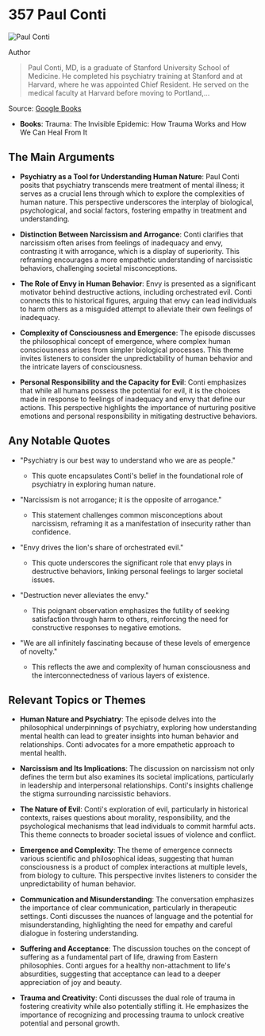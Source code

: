 # 357 Paul Conti


![Paul Conti](https://encrypted-tbn0.gstatic.com/images?q=tbn:ANd9GcTyt1smp5LVZO4ECMrgyGmCEZH2khpyuDvKKipcEyQxRRUNazM-GfKGFg&s=0)

Author

> Paul Conti, MD, is a graduate of Stanford University School of Medicine. He completed his psychiatry training at Stanford and at Harvard, where he was appointed Chief Resident. He served on the medical faculty at Harvard before moving to Portland,...

Source: [Google Books](https://books.google.com/books/about/Trauma_The_Invisible_Epidemic.html?id=Q79MEAAAQBAJ&source=kp_author_description)

- **Books**: Trauma: The Invisible Epidemic: How Trauma Works and How We Can Heal From It


## The Main Arguments

- **Psychiatry as a Tool for Understanding Human Nature**: Paul Conti posits that psychiatry transcends mere treatment of mental illness; it serves as a crucial lens through which to explore the complexities of human nature. This perspective underscores the interplay of biological, psychological, and social factors, fostering empathy in treatment and understanding.

- **Distinction Between Narcissism and Arrogance**: Conti clarifies that narcissism often arises from feelings of inadequacy and envy, contrasting it with arrogance, which is a display of superiority. This reframing encourages a more empathetic understanding of narcissistic behaviors, challenging societal misconceptions.

- **The Role of Envy in Human Behavior**: Envy is presented as a significant motivator behind destructive actions, including orchestrated evil. Conti connects this to historical figures, arguing that envy can lead individuals to harm others as a misguided attempt to alleviate their own feelings of inadequacy.

- **Complexity of Consciousness and Emergence**: The episode discusses the philosophical concept of emergence, where complex human consciousness arises from simpler biological processes. This theme invites listeners to consider the unpredictability of human behavior and the intricate layers of consciousness.

- **Personal Responsibility and the Capacity for Evil**: Conti emphasizes that while all humans possess the potential for evil, it is the choices made in response to feelings of inadequacy and envy that define our actions. This perspective highlights the importance of nurturing positive emotions and personal responsibility in mitigating destructive behaviors.

## Any Notable Quotes

- "Psychiatry is our best way to understand who we are as people."
  - This quote encapsulates Conti's belief in the foundational role of psychiatry in exploring human nature.

- "Narcissism is not arrogance; it is the opposite of arrogance."
  - This statement challenges common misconceptions about narcissism, reframing it as a manifestation of insecurity rather than confidence.

- "Envy drives the lion's share of orchestrated evil."
  - This quote underscores the significant role that envy plays in destructive behaviors, linking personal feelings to larger societal issues.

- "Destruction never alleviates the envy."
  - This poignant observation emphasizes the futility of seeking satisfaction through harm to others, reinforcing the need for constructive responses to negative emotions.

- "We are all infinitely fascinating because of these levels of emergence of novelty."
  - This reflects the awe and complexity of human consciousness and the interconnectedness of various layers of existence.

## Relevant Topics or Themes

- **Human Nature and Psychiatry**: The episode delves into the philosophical underpinnings of psychiatry, exploring how understanding mental health can lead to greater insights into human behavior and relationships. Conti advocates for a more empathetic approach to mental health.

- **Narcissism and Its Implications**: The discussion on narcissism not only defines the term but also examines its societal implications, particularly in leadership and interpersonal relationships. Conti's insights challenge the stigma surrounding narcissistic behaviors.

- **The Nature of Evil**: Conti's exploration of evil, particularly in historical contexts, raises questions about morality, responsibility, and the psychological mechanisms that lead individuals to commit harmful acts. This theme connects to broader societal issues of violence and conflict.

- **Emergence and Complexity**: The theme of emergence connects various scientific and philosophical ideas, suggesting that human consciousness is a product of complex interactions at multiple levels, from biology to culture. This perspective invites listeners to consider the unpredictability of human behavior.

- **Communication and Misunderstanding**: The conversation emphasizes the importance of clear communication, particularly in therapeutic settings. Conti discusses the nuances of language and the potential for misunderstanding, highlighting the need for empathy and careful dialogue in fostering understanding.

- **Suffering and Acceptance**: The discussion touches on the concept of suffering as a fundamental part of life, drawing from Eastern philosophies. Conti argues for a healthy non-attachment to life's absurdities, suggesting that acceptance can lead to a deeper appreciation of joy and beauty.

- **Trauma and Creativity**: Conti discusses the dual role of trauma in fostering creativity while also potentially stifling it. He emphasizes the importance of recognizing and processing trauma to unlock creative potential and personal growth.
